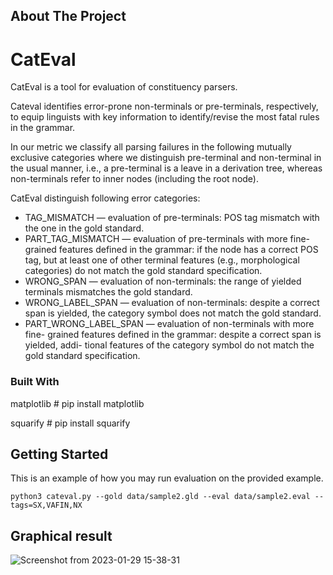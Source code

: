 ## About The Project
# CatEval

CatEval is a tool for evaluation of constituency parsers.

Cateval identifies
error-prone non-terminals or pre-terminals, respectively, to equip linguists with key
information to identify/revise the most fatal rules in the grammar. 

In our metric we classify all parsing failures in the following mutually exclusive
categories where we distinguish pre-terminal and non-terminal in the usual manner,
i.e., a pre-terminal is a leave in a derivation tree, whereas non-terminals refer to inner
nodes (including the root node).

CatEval distinguish following error categories:
 - TAG_MISMATCH — evaluation of pre-terminals: POS tag mismatch with the one
in the gold standard.
 - PART_TAG_MISMATCH — evaluation of pre-terminals with more fine-grained
features defined in the grammar: if the node has a correct POS tag, but at least one
of other terminal features (e.g., morphological categories) do not match the gold
standard specification.
 - WRONG_SPAN — evaluation of non-terminals: the range of yielded terminals
mismatches the gold standard.
 - WRONG_LABEL_SPAN — evaluation of non-terminals: despite a correct span is
yielded, the category symbol does not match the gold standard.
 - PART_WRONG_LABEL_SPAN — evaluation of non-terminals with more fine-
grained features defined in the grammar: despite a correct span is yielded, addi-
tional features of the category symbol do not match the gold standard specification.

### Built With
matplotlib # pip install matplotlib

squarify  # pip install squarify

<!-- GETTING STARTED -->
## Getting Started

This is an example of how you may run evaluation on the provided example.
```
python3 cateval.py --gold data/sample2.gld --eval data/sample2.eval --tags=SX,VAFIN,NX

```

## Graphical result
![Screenshot from 2023-01-29 15-38-31](https://user-images.githubusercontent.com/1679022/215333765-b685a81e-6645-45c2-8d78-b5efbcf42d21.png)
